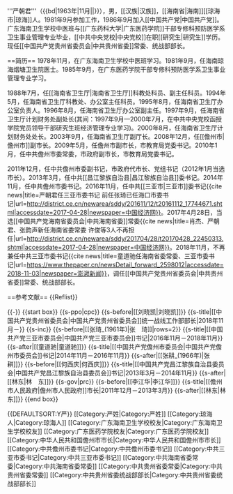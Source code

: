 '''严朝君'''（{{bd|1963年|11月||}}），男，[[汉族|汉族]]，[[海南省|海南]][[琼海市|琼海]]人。1981年9月参加工作，1986年9月加入[[中国共产党|中国共产党]]。广东海南卫生学校中医班与[[广东药科大学|广东医药学院]]干部专修科预防医学系卫生事业管理专业毕业，[[中共中央党校|中央党校]]在职[[研究生|研究生]]学历。现任[[中国共产党贵州省委员会|中共贵州省委]]常委、统战部部长。

==简历==
1978年11月，在广东海南卫生学校中医班学习。1981年9月，任海南琼海烟塘卫生院医士。1985年9月，在广东医药学院干部专修科预防医学系卫生事业管理专业学习。

1988年7月，任[[海南省卫生厅|海南省卫生厅]]科教处科员、副主任科员。1994年5月，任海南省卫生厅科教处、办公室主任科员。1995年8月，任海南省卫生厅办公室负责人。1996年8月，任海南省卫生厅办公室副主任。1997年9月，任海南省卫生厅计划财务处副处长(其间：1997年9月—2000年7月，在中共中央党校函授学院党员领导干部研究生班经济管理专业学习)。2000年8月，任海南省卫生厅计划财务处处长。2003年9月，任海南省卫生厅副厅长。2008年12月，任[[儋州市|儋州市]]副市长。2009年5月，任儋州市副市长，市教育局党委书记。2010年1月，任中共儋州市委常委，市政府副市长，市教育局党委书记。

2011年12月，任中共儋州市委副书记，市政府代市长、党组书记（2012年1月当选市长）。2013年3月，任中共[[昌江黎族自治县|昌江黎族自治县]]委书记。2014年11月，任中共儋州市委书记。2016年11月，任中共[[三亚市|三亚市]]委书记<ref>{{cite news|title=严朝君任三亚市委书记 前任张琦已任海口市委书记|url=http://district.ce.cn/newarea/sddy/201611/12/t20161112_17744671.shtml|accessdate=2017-04-28|newspaper=中国经济网}}</ref>。2017年4月28日，当选[[中国共产党海南省委员会|中共海南省委]]常委<ref>{{cite news|title=肖杰、严朝君、张韵声新任海南省委常委 许俊等3人不再担任|url=http://district.ce.cn/newarea/sddy/201704/28/t20170428_22450313.shtml|accessdate=2017-04-28|newspaper=中国经济网}}</ref>。2018年11月，不再兼任中共三亚市委书记<ref>{{cite news|title=童道驰任海南省委常委、三亚市委书记|url=https://www.thepaper.cn/newsDetail_forward_2598012|accessdate=2018-11-03|newspaper=澎湃新闻}}</ref>，调任[[中国共产党贵州省委员会|中共贵州省委]]常委、统战部部长。

==参考文献==
{{Reflist}}

{{-}}
{{start box}}
{{s-ppo|cpc}}
{{s-before|[[刘晓凯|刘晓凯]]}}
{{s-title|[[中国共产党贵州省委员会|中国共产党贵州省委员会]]统一战线工作部部长|2018年11月－}}
{{s-inc}}
{{s-before|[[张琦_(1961年)|张　琦]]|rows=2}}
{{s-title|[[中国共产党三亚市委员会|中国共产党三亚市委员会]]书记|2016年11月－2018年11月}}
{{s-after|[[童道驰|童道驰]]}}
{{s-title|[[中国共产党儋州市委员会|中国共产党儋州市委员会]]书记|2014年11月－2016年11月}}
{{s-after|[[张耕_(1966年)|张　耕]]}}
{{s-before|[[何西庆|何西庆]]}}
{{s-title|[[中国共产党昌江黎族自治县委员会|中国共产党昌江黎族自治县委员会]]书记|2013年3月－2014年11月}}
{{s-after|[[林东|林　东]]}}
{{s-gov|prc}}
{{s-before|[[李江华|李江华]]}}
{{s-title|[[儋州市人民政府|儋州市人民政府]]市长|2011年12月－2013年3月}}
{{s-after|[[林东|林　东]]}}
{{end box}}

{{DEFAULTSORT:Y严}}
[[Category:严姓|Category:严姓]]
[[Category:琼海人|Category:琼海人]]
[[Category:广东海南卫生学校校友|Category:广东海南卫生学校校友]]
[[Category:广东医药学院校友|Category:广东医药学院校友]]
[[Category:中华人民共和国儋州市市长|Category:中华人民共和国儋州市市长]]
[[Category:中共儋州市委书记|Category:中共儋州市委书记]]
[[Category:中共三亚市委书记|Category:中共三亚市委书记]]
[[Category:中共海南省委常委|Category:中共海南省委常委]]
[[Category:中共贵州省委常委|Category:中共贵州省委常委]]
[[Category:中共贵州省委统战部部长|Category:中共贵州省委统战部部长]]